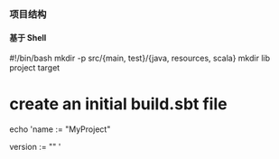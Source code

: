 ### 项目结构
#### 基于 Shell
#!/bin/bash
mkdir -p src/{main, test}/{java, resources, scala}
mkdir lib project target
# create an initial build.sbt file
echo 'name := "MyProject"

version := ""
'
